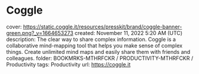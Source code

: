 # Coggle

cover: https://static.coggle.it/resources/presskit/brand/coggle-banner-green.png?_v=1664653273
created: November 11, 2022 5:20 AM (UTC)
description: The clear way to share complex information. Coggle is a collaborative mind-mapping tool that helps you make sense of complex things. Create unlimited mind maps and easily share them with friends and colleagues.
folder: BOOKMRKS-MTHRFCKR / PRODUCTIVITY-MTHRFCKR / Productivity
tags: Productivity
url: https://coggle.it